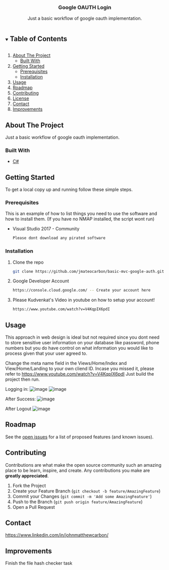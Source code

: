 <!--
*** Thanks for checking out the Best-README-Template. If you have a suggestion
*** that would make this better, please fork the repo and create a pull request
*** or simply open an issue with the tag "enhancement".
*** Thanks again! Now go create something AMAZING! :D
***
***
***
*** To avoid retyping too much info. Do a search and replace for the following:
*** github_username, repo_name, twitter_handle, email, project_title, project_description
-->



<!-- PROJECT SHIELDS -->
<!--
*** I'm using markdown "reference style" links for readability.
*** Reference links are enclosed in brackets [ ] instead of parentheses ( ).
*** See the bottom of this document for the declaration of the reference variables
*** for contributors-url, forks-url, etc. This is an optional, concise syntax you may use.
*** https://www.markdownguide.org/basic-syntax/#reference-style-links
-->



<!-- PROJECT LOGO -->
<br />
<p align="center">
  <a href="https://github.com/jmateocarbon/python-cve-checker">
  </a>

  <h3 align="center">Google OAUTH Login</h3>

  <p align="center">
    Just a basic workflow of google oauth implementation.
  </p>
</p>



<!-- TABLE OF CONTENTS -->
<details open="open">
  <summary><h2 style="display: inline-block">Table of Contents</h2></summary>
  <ol>
    <li>
      <a href="#about-the-project">About The Project</a>
      <ul>
        <li><a href="#built-with">Built With</a></li>
      </ul>
    </li>
    <li>
      <a href="#getting-started">Getting Started</a>
      <ul>
        <li><a href="#prerequisites">Prerequisites</a></li>
        <li><a href="#installation">Installation</a></li>
      </ul>
    </li>
    <li><a href="#usage">Usage</a></li>
    <li><a href="#roadmap">Roadmap</a></li>
    <li><a href="#contributing">Contributing</a></li>
    <li><a href="#license">License</a></li>
    <li><a href="#contact">Contact</a></li>
    <li><a href="#Improvements">Improvements</a></li>
  </ol>
</details>



<!-- ABOUT THE PROJECT -->
## About The Project

Just a basic workflow of google oauth implementation.

### Built With

* [C#](https://docs.microsoft.com/en-us/visualstudio/get-started/csharp/?view=vs-2019)

<!-- GETTING STARTED -->
## Getting Started

To get a local copy up and running follow these simple steps.

### Prerequisites

This is an example of how to list things you need to use the software and how to install them. (If you have no NMAP installed, the script wont run)

* Visual Studio 2017 - Community
  ```sh
  Please dont download any pirated software
  ```
### Installation

1. Clone the repo
   ```sh
   git clone https://github.com/jmateocarbon/basic-mvc-google-auth.git
   ```
2. Google Developer Account
   ```sh
   https://console.cloud.google.com/ -- Create your account here

   ``` 
3. Please Kudvenkat's Video in youtube on how to setup your account!
   ```sh
   https://www.youtube.com/watch?v=V4KqpIX6pdI
   ```

<!-- USAGE EXAMPLES -->
## Usage

This approach in web design is ideal but not required since you dont need to store sensitive user information on your database 
like password, phone numbers but you do have control on what information you would like to process given that your user agreed to.

Change the meta name field in the Views/Home/Index and View/Home/Landing to your own cliend ID. Incase you missed it, please refer to https://www.youtube.com/watch?v=V4KqpIX6pdI
    <meta name="google-signin-client_id" content="yourCredentialsHere.apps.googleusercontent.com">
Just build the project then run.

Logging in:
![image](https://user-images.githubusercontent.com/51006392/127162282-74d1ff2f-025a-4c2a-97ff-12c77a1104e4.png)
![image](https://user-images.githubusercontent.com/51006392/127162484-2cbe1fec-079f-4cb5-985e-94a2b2b217f8.png)

After Success:
![image](https://user-images.githubusercontent.com/51006392/127162701-4d064bae-3cae-4bf6-9689-62f0f20feab0.png)

After Logout
![image](https://user-images.githubusercontent.com/51006392/127162282-74d1ff2f-025a-4c2a-97ff-12c77a1104e4.png)

<!-- ROADMAP -->
## Roadmap
See the [open issues](https://github.com/jmateocarbon/basic-mvc-google-auth/issues) for a list of proposed features (and known issues).

<!-- CONTRIBUTING -->
## Contributing

Contributions are what make the open source community such an amazing place to be learn, inspire, and create. Any contributions you make are **greatly appreciated**.

1. Fork the Project
2. Create your Feature Branch (`git checkout -b feature/AmazingFeature`)
3. Commit your Changes (`git commit -m 'Add some AmazingFeature'`)
4. Push to the Branch (`git push origin feature/AmazingFeature`)
5. Open a Pull Request

<!-- CONTACT -->
## Contact
https://www.linkedin.com/in/johnmatthewcarbon/

## Improvements
Finish the file hash checker task
<!-- MARKDOWN LINKS & IMAGES -->
<!-- https://www.markdownguide.org/basic-syntax/#reference-style-links -->


